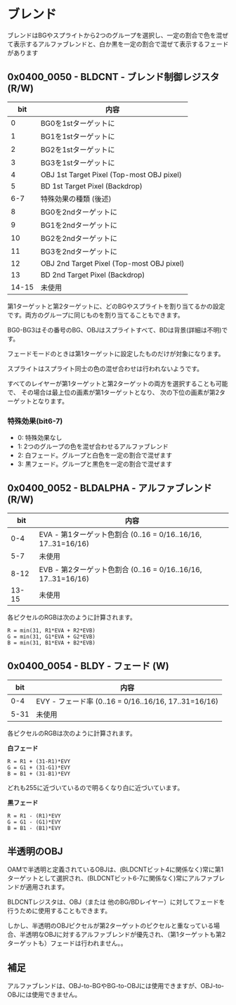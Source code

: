# ブレンド

ブレンドはBGやスプライトから2つのグループを選択し、一定の割合で色を混ぜて表示するアルファブレンドと、白か黒を一定の割合で混ぜて表示するフェードがあります

## 0x0400_0050 - BLDCNT - ブレンド制御レジスタ (R/W)

 bit | 内容
---- | ----
0     | BG0を1stターゲットに
1     | BG1を1stターゲットに
2     | BG2を1stターゲットに
3     | BG3を1stターゲットに
4     | OBJ 1st Target Pixel (Top-most OBJ pixel)
5     | BD  1st Target Pixel (Backdrop)
6-7   | 特殊効果の種類 (後述)  
8     | BG0を2ndターゲットに
9     | BG1を2ndターゲットに
10    | BG2を2ndターゲットに
11    | BG3を2ndターゲットに
12    | OBJ 2nd Target Pixel (Top-most OBJ pixel)
13    | BD  2nd Target Pixel (Backdrop)
14-15 | 未使用

第1ターゲットと第2ターゲットに、どのBGやスプライトを割り当てるかの設定です。両方のグループに同じものを割り当てることもできます。

BG0-BG3はその番号のBG、OBJはスプライトすべて、BDは背景(詳細は不明)です。

フェードモードのときは第1ターゲットに設定したものだけが対象になります。

スプライトはスプライト同士の色の混ぜ合わせは行われないようです。

すべてのレイヤーが第1ターゲットと第2ターゲットの両方を選択することも可能で、 その場合は最上位の画素が第1ターゲットとなり、 次の下位の画素が第2ターゲットとなります。

### 特殊効果(bit6-7)

- 0: 特殊効果なし
- 1: 2つのグループの色を混ぜ合わせるアルファブレンド
- 2: 白フェード。グループと白色を一定の割合で混ぜます
- 3: 黒フェード。グループと黒色を一定の割合で混ぜます

## 0x0400_0052 - BLDALPHA - アルファブレンド (R/W)

 bit | 内容
---- | ----
0-4   | EVA - 第1ターゲット色割合 (0..16 = 0/16..16/16, 17..31=16/16)
5-7   | 未使用
8-12  | EVB - 第2ターゲット色割合 (0..16 = 0/16..16/16, 17..31=16/16)
13-15 | 未使用

各ピクセルのRGBは次のように計算されます。

```
R = min(31, R1*EVA + R2*EVB)
G = min(31, G1*EVA + G2*EVB)
B = min(31, B1*EVA + B2*EVB)
```

## 0x0400_0054 - BLDY - フェード (W)

 bit | 内容
---- | ----
0-4  | EVY - フェード率 (0..16 = 0/16..16/16, 17..31=16/16)
5-31 | 未使用

各ピクセルのRGBは次のように計算されます。

**白フェード**

```
R = R1 + (31-R1)*EVY
G = G1 + (31-G1)*EVY
B = B1 + (31-B1)*EVY
```

どれも255に近づいているので明るくなり白に近づいています。

**黒フェード**

```
R = R1 - (R1)*EVY
G = G1 - (G1)*EVY
B = B1 - (B1)*EVY
```

## 半透明のOBJ

OAMで半透明と定義されているOBJは、(BLDCNTビット4に関係なく)常に第1ターゲットとして選択され、(BLDCNTビット6-7に関係なく)常にアルファブレンドが適用されます。

BLDCNTレジスタは、OBJ（または 他のBG/BDレイヤー）に対してフェードを行うために使用することもできます。

しかし、半透明のOBJピクセルが第2ターゲットのピクセルと重なっている場合、半透明なOBJに対するアルファブレンドが優先され、（第1ターゲットも第2ターゲットも）フェードは行われません。。
## 補足

アルファブレンドは、OBJ-to-BGやBG-to-OBJには使用できますが、OBJ-to-OBJには使用できません。
